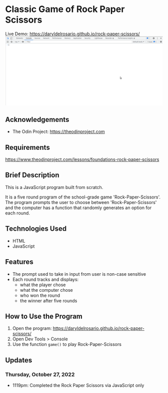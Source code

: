 # Classic Game of Rock Paper Scissors
Live Demo: https://daryldelrosario.github.io/rock-paper-scissors/   
<kbd><img src="gif/rps-js-only.gif" padding="32px"></kbd>

## Acknowledgements
* The Odin Project: https://theodinproject.com

## Requirements
https://www.theodinproject.com/lessons/foundations-rock-paper-scissors

## Brief Description
This is a JavaScript program built from scratch.   

It is a five round program of the school-grade game 'Rock-Paper-Scissors'. The program prompts the user to choose between 'Rock-Paper-Scissors' and the computer has a function that randomly generates an option for each round.   

## Technologies Used
* HTML
* JavaScript

## Features
* The prompt used to take in input from user is non-case sensitive
* Each round tracks and displays:   
    * what the player chose
    * what the computer chose
    * who won the round
    * the winner after five rounds   

## How to Use the Program
1. Open the program: https://daryldelrosario.github.io/rock-paper-scissors/
2. Open Dev Tools > Console
3. Use the function `game()` to play Rock-Paper-Scissors

## Updates
### Thursday, October 27, 2022
* 1119pm: Completed the Rock Paper Scissors via JavaScript only
